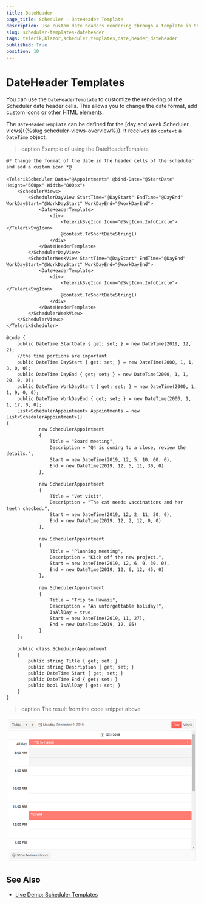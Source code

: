 ```yaml
---
title: DateHeader
page_title: Scheduler - DateHeader Template
description: Use custom date headers rendering through a template in the scheduler for Blazor.
slug: scheduler-templates-dateheader
tags: telerik,blazor,scheduler,templates,date,header,dateheader
published: True
position: 10
---
```


# DateHeader Templates

You can use the `DateHeaderTemplate` to customize the rendering of the Scheduler date header cells. This allows you to change the date format, add custom icons or other HTML elements.

The `DateHeaderTemplate` can be defined for the [day and week Scheduler views]({%slug scheduler-views-overview%}). It receives as `context` a `DateTime` object.

>caption Example of using the DateHeaderTemplate

````CSHTML
@* Change the format of the date in the header cells of the scheduler and add a custom icon *@

<TelerikScheduler Data="@Appointments" @bind-Date="@StartDate" Height="600px" Width="800px">
    <SchedulerViews>
        <SchedulerDayView StartTime="@DayStart" EndTime="@DayEnd" WorkDayStart="@WorkDayStart" WorkDayEnd="@WorkDayEnd">
            <DateHeaderTemplate>
                <div>
                    <TelerikSvgIcon Icon="@SvgIcon.InfoCircle"></TelerikSvgIcon>
                    @context.ToShortDateString()
                </div>
            </DateHeaderTemplate>
        </SchedulerDayView>
        <SchedulerWeekView StartTime="@DayStart" EndTime="@DayEnd" WorkDayStart="@WorkDayStart" WorkDayEnd="@WorkDayEnd">
            <DateHeaderTemplate>
                <div>
                    <TelerikSvgIcon Icon="@SvgIcon.InfoCircle"></TelerikSvgIcon>
                    @context.ToShortDateString()
                </div>
            </DateHeaderTemplate>
        </SchedulerWeekView>
    </SchedulerViews>
</TelerikScheduler>

@code {
    public DateTime StartDate { get; set; } = new DateTime(2019, 12, 2);
    //the time portions are important
    public DateTime DayStart { get; set; } = new DateTime(2000, 1, 1, 8, 0, 0);
    public DateTime DayEnd { get; set; } = new DateTime(2000, 1, 1, 20, 0, 0);
    public DateTime WorkDayStart { get; set; } = new DateTime(2000, 1, 1, 9, 0, 0);
    public DateTime WorkDayEnd { get; set; } = new DateTime(2000, 1, 1, 17, 0, 0);
    List<SchedulerAppointment> Appointments = new List<SchedulerAppointment>()
{
            new SchedulerAppointment
            {
                Title = "Board meeting",
                Description = "Q4 is coming to a close, review the details.",
                Start = new DateTime(2019, 12, 5, 10, 00, 0),
                End = new DateTime(2019, 12, 5, 11, 30, 0)
            },

            new SchedulerAppointment
            {
                Title = "Vet visit",
                Description = "The cat needs vaccinations and her teeth checked.",
                Start = new DateTime(2019, 12, 2, 11, 30, 0),
                End = new DateTime(2019, 12, 2, 12, 0, 0)
            },

            new SchedulerAppointment
            {
                Title = "Planning meeting",
                Description = "Kick off the new project.",
                Start = new DateTime(2019, 12, 6, 9, 30, 0),
                End = new DateTime(2019, 12, 6, 12, 45, 0)
            },

            new SchedulerAppointment
            {
                Title = "Trip to Hawaii",
                Description = "An unforgettable holiday!",
                IsAllDay = true,
                Start = new DateTime(2019, 11, 27),
                End = new DateTime(2019, 12, 05)
            }
    };

    public class SchedulerAppointment
    {
        public string Title { get; set; }
        public string Description { get; set; }
        public DateTime Start { get; set; }
        public DateTime End { get; set; }
        public bool IsAllDay { get; set; }
    }
}
````

>caption The result from the code snippet above

![Appointment templates in the scheduler](images/scheduler-dateheadertemplate-example.png)

## See Also

 * [Live Demo: Scheduler Templates](https://demos.telerik.com/blazor-ui/scheduler/dateheader-templates)

